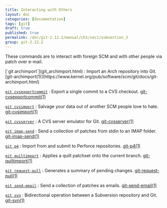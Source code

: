```yaml
---
title: Interacting with Others
layout: doc
categories: [documentation]
tags: [git]
draft: true
published: true
permalink: /doc/git-2.12.2/manual/ch1/sec1/subsection_3
group: git-2.12.2
---
```


These commands are to interact with foreign SCM and with other people via patch over e-mail.

<div class="dl_as_table width_200" markdown="1">
[`git archimport`](git_archimport.html)
: Import an Arch repository into Git. [git-archimport(1)](https://www.kernel.org/pub/software/scm/git/docs/git-archimport.html)

[`git cvsexportcommit`](git_cvsexportcommit.html)
: Export a single commit to a CVS checkout. [git-cvsexportcommit(1)](https://www.kernel.org/pub/software/scm/git/docs/git-cvsexportcommit.html)

[`git cvsimport`](git_cvsimport.html)
: Salvage your data out of another SCM people love to hate. [git-cvsimport(1)](https://www.kernel.org/pub/software/scm/git/docs/git-cvsimport.html)

[`git cvsserver`](git_cvsserver.html)
: A CVS server emulator for Git. [git-cvsserver(1)](https://www.kernel.org/pub/software/scm/git/docs/git-cvsserver.html)

[`git imap-send`](git_imap_send.html)
: Send a collection of patches from stdin to an IMAP folder. [git-imap-send(1)](https://www.kernel.org/pub/software/scm/git/docs/git-imap-send.html)

[`git p4`](git_p4.html)
: Import from and submit to Perforce repositories. [git-p4(1)](https://www.kernel.org/pub/software/scm/git/docs/git-p4.html)

[`git quiltimport`](git_quiltimport.html)
: Applies a quilt patchset onto the current branch. [git-quiltimport(1)](https://www.kernel.org/pub/software/scm/git/docs/git-quiltimport.html)

[`git request-pull`](git_request_pull.html)
: Generates a summary of pending changes. [git-request-pull(1)](https://www.kernel.org/pub/software/scm/git/docs/git-request-pull.html)

[`git send-email`](git_send_mail.html)
: Send a collection of patches as emails. [git-send-email(1)](https://www.kernel.org/pub/software/scm/git/docs/git-send-email.html)

[`git svn`](git_svn.html)
: Bidirectional operation between a Subversion repository and Git. [git-svn(1)](https://www.kernel.org/pub/software/scm/git/docs/git-svn.html)
</div>
